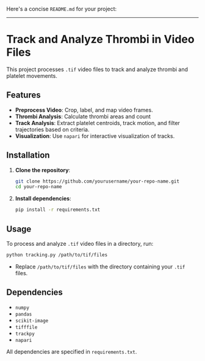 Here's a concise `README.md` for your project:

---

# Track and Analyze Thrombi in Video Files

This project processes `.tif` video files to track and analyze thrombi and platelet movements.

## Features

- **Preprocess Video**: Crop, label, and map video frames.
- **Thrombi Analysis**: Calculate thrombi areas and count
- **Track Analysis**: Extract platelet centroids, track motion, and filter trajectories based on criteria.
- **Visualization**: Use `napari` for interactive visualization of tracks.

## Installation

1. **Clone the repository**:
   ```bash
   git clone https://github.com/yourusername/your-repo-name.git
   cd your-repo-name
   ```
   
2. **Install dependencies**:
   ```bash
   pip install -r requirements.txt
   ```

## Usage

To process and analyze `.tif` video files in a directory, run:

```bash
python tracking.py /path/to/tif/files
```

- Replace `/path/to/tif/files` with the directory containing your `.tif` files.

## Dependencies

- `numpy`
- `pandas`
- `scikit-image`
- `tifffile`
- `trackpy`
- `napari`

All dependencies are specified in `requirements.txt`.